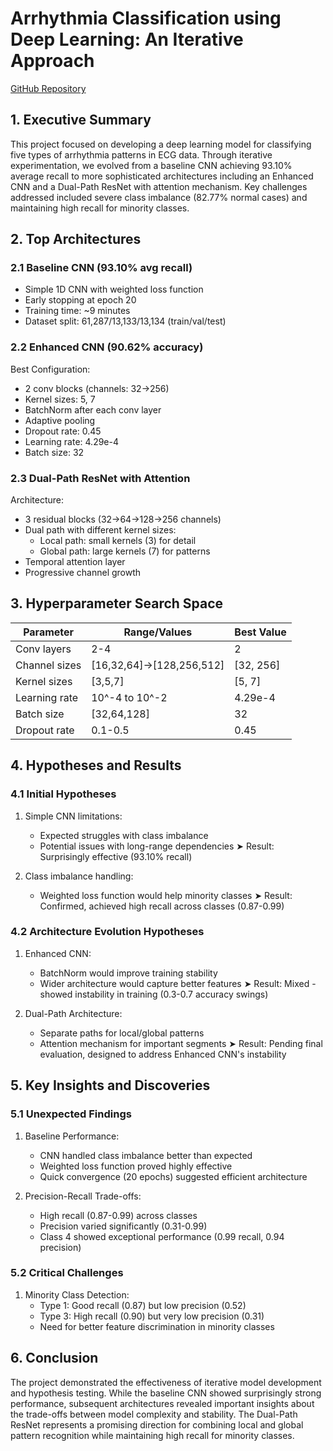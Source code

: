 # Arrhythmia Classification using Deep Learning: An Iterative Approach
[GitHub Repository](https://github.com/joppe2001/heartbeat)

## 1. Executive Summary
This project focused on developing a deep learning model for classifying five types of arrhythmia patterns in ECG data. Through iterative experimentation, we evolved from a baseline CNN achieving 93.10% average recall to more sophisticated architectures including an Enhanced CNN and a Dual-Path ResNet with attention mechanism. Key challenges addressed included severe class imbalance (82.77% normal cases) and maintaining high recall for minority classes.

## 2. Top Architectures

### 2.1 Baseline CNN (93.10% avg recall)
- Simple 1D CNN with weighted loss function
- Early stopping at epoch 20
- Training time: ~9 minutes
- Dataset split: 61,287/13,133/13,134 (train/val/test)

### 2.2 Enhanced CNN (90.62% accuracy)
Best Configuration:
- 2 conv blocks (channels: 32→256)
- Kernel sizes: 5, 7
- BatchNorm after each conv layer
- Adaptive pooling
- Dropout rate: 0.45
- Learning rate: 4.29e-4
- Batch size: 32

### 2.3 Dual-Path ResNet with Attention
Architecture:
- 3 residual blocks (32→64→128→256 channels)
- Dual path with different kernel sizes:
  * Local path: small kernels (3) for detail
  * Global path: large kernels (7) for patterns
- Temporal attention layer
- Progressive channel growth

## 3. Hyperparameter Search Space

| Parameter        | Range/Values              | Best Value   |
|-----------------|---------------------------|--------------|
| Conv layers     | 2-4                      | 2           |
| Channel sizes   | [16,32,64]→[128,256,512] | [32, 256]   |
| Kernel sizes    | [3,5,7]                  | [5, 7]      |
| Learning rate   | 10^-4 to 10^-2           | 4.29e-4     |
| Batch size      | [32,64,128]              | 32          |
| Dropout rate    | 0.1-0.5                  | 0.45        |

## 4. Hypotheses and Results

### 4.1 Initial Hypotheses
1. Simple CNN limitations:
   - Expected struggles with class imbalance
   - Potential issues with long-range dependencies
   ➤ Result: Surprisingly effective (93.10% recall)

2. Class imbalance handling:
   - Weighted loss function would help minority classes
   ➤ Result: Confirmed, achieved high recall across classes (0.87-0.99)

### 4.2 Architecture Evolution Hypotheses
1. Enhanced CNN:
   - BatchNorm would improve training stability
   - Wider architecture would capture better features
   ➤ Result: Mixed - showed instability in training (0.3-0.7 accuracy swings)

2. Dual-Path Architecture:
   - Separate paths for local/global patterns
   - Attention mechanism for important segments
   ➤ Result: Pending final evaluation, designed to address Enhanced CNN's instability

## 5. Key Insights and Discoveries

### 5.1 Unexpected Findings
1. Baseline Performance:
   - CNN handled class imbalance better than expected
   - Weighted loss function proved highly effective
   - Quick convergence (20 epochs) suggested efficient architecture

2. Precision-Recall Trade-offs:
   - High recall (0.87-0.99) across classes
   - Precision varied significantly (0.31-0.99)
   - Class 4 showed exceptional performance (0.99 recall, 0.94 precision)

### 5.2 Critical Challenges
1. Minority Class Detection:
   - Type 1: Good recall (0.87) but low precision (0.52)
   - Type 3: High recall (0.90) but very low precision (0.31)
   - Need for better feature discrimination in minority classes

## 6. Conclusion
The project demonstrated the effectiveness of iterative model development and hypothesis testing. While the baseline CNN showed surprisingly strong performance, subsequent architectures revealed important insights about the trade-offs between model complexity and stability. The Dual-Path ResNet represents a promising direction for combining local and global pattern recognition while maintaining high recall for minority classes.